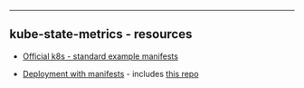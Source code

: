 ---
## kube-state-metrics - resources

* [Official k8s - standard example manifests](https://github.com/kubernetes/kube-state-metrics/tree/master/examples/standard)


* [Deployment with manifests](https://devopscube.com/setup-kube-state-metrics/) - includes [this repo]()
